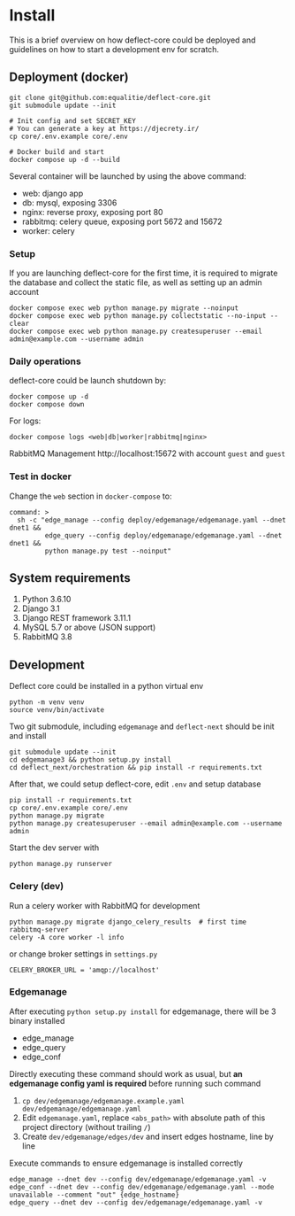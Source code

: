 # Install

This is a brief overview on how deflect-core could be deployed and guidelines on
how to start a development env for scratch.

## Deployment (docker)

```
git clone git@github.com:equalitie/deflect-core.git
git submodule update --init

# Init config and set SECRET_KEY
# You can generate a key at https://djecrety.ir/
cp core/.env.example core/.env

# Docker build and start
docker compose up -d --build
```

Several container will be launched by using the above command:

- web: django app
- db: mysql, exposing 3306
- nginx: reverse proxy, exposing port 80
- rabbitmq: celery queue, exposing port 5672 and 15672
- worker: celery

### Setup

If you are launching deflect-core for the first time, it is required to migrate the database and collect the static file, as well as setting up an admin account

```
docker compose exec web python manage.py migrate --noinput
docker compose exec web python manage.py collectstatic --no-input --clear
docker compose exec web python manage.py createsuperuser --email admin@example.com --username admin
```

### Daily operations

deflect-core could be launch shutdown by:

```
docker compose up -d
docker compose down
```

For logs:

```
docker compose logs <web|db|worker|rabbitmq|nginx>
```

RabbitMQ Management http://localhost:15672 with account `guest` and `guest`


### Test in docker

Change the `web` section in `docker-compose` to:

```
command: >
  sh -c "edge_manage --config deploy/edgemanage/edgemanage.yaml --dnet dnet1 &&
         edge_query --config deploy/edgemanage/edgemanage.yaml --dnet dnet1 &&
         python manage.py test --noinput"
```

## System requirements

1. Python 3.6.10
2. Django 3.1
3. Django REST framework 3.11.1
4. MySQL 5.7 or above (JSON support)
5. RabbitMQ 3.8

## Development

Deflect core could be installed in a python virtual env

    python -m venv venv
    source venv/bin/activate

Two git submodule, including `edgemanage` and `deflect-next` should be init and install

    git submodule update --init
    cd edgemanage3 && python setup.py install
    cd deflect_next/orchestration && pip install -r requirements.txt

After that, we could setup deflect-core, edit `.env` and setup database

    pip install -r requirements.txt
    cp core/.env.example core/.env
    python manage.py migrate
    python manage.py createsuperuser --email admin@example.com --username admin

Start the dev server with

    python manage.py runserver

### Celery (dev)

Run a celery worker with RabbitMQ for development

    python manage.py migrate django_celery_results  # first time
    rabbitmq-server
    celery -A core worker -l info

or change broker settings in `settings.py`

    CELERY_BROKER_URL = 'amqp://localhost'

### Edgemanage

After executing `python setup.py install` for edgemanage, there will be 3 binary installed

- edge_manage
- edge_query
- edge_conf

Directly executing these command should work as usual, but **an edgemanage config yaml is required** before running such command

1. `cp dev/edgemanage/edgemanage.example.yaml dev/edgemanage/edgemanage.yaml`
2. Edit `edgemanage.yaml`, replace `<abs_path>` with absolute path of this project directory (without trailing `/`)
3. Create `dev/edgemanage/edges/dev` and insert edges hostname, line by line

Execute commands to ensure edgemanage is installed correctly

    edge_manage --dnet dev --config dev/edgemanage/edgemanage.yaml -v
    edge_conf --dnet dev --config dev/edgemanage/edgemanage.yaml --mode unavailable --comment "out" {edge_hostname}
    edge_query --dnet dev --config dev/edgemanage/edgemanage.yaml -v
